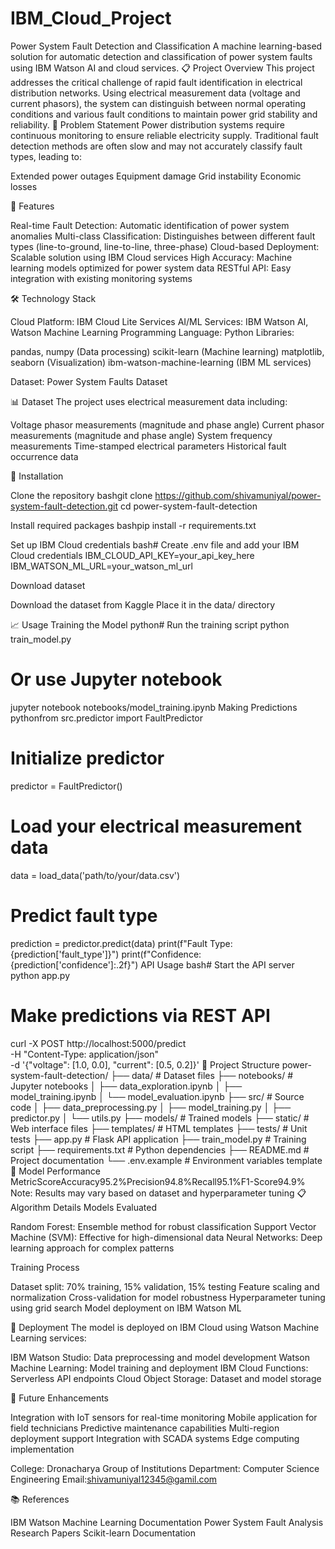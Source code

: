 # IBM_Cloud_Project
Power System Fault Detection and Classification
A machine learning-based solution for automatic detection and classification of power system faults using IBM Watson AI and cloud services.
📋 Project Overview
This project addresses the critical challenge of rapid fault identification in electrical distribution networks. Using electrical measurement data (voltage and current phasors), the system can distinguish between normal operating conditions and various fault conditions to maintain power grid stability and reliability.
🎯 Problem Statement
Power distribution systems require continuous monitoring to ensure reliable electricity supply. Traditional fault detection methods are often slow and may not accurately classify fault types, leading to:

Extended power outages
Equipment damage
Grid instability
Economic losses

🚀 Features

Real-time Fault Detection: Automatic identification of power system anomalies
Multi-class Classification: Distinguishes between different fault types (line-to-ground, line-to-line, three-phase)
Cloud-based Deployment: Scalable solution using IBM Cloud services
High Accuracy: Machine learning models optimized for power system data
RESTful API: Easy integration with existing monitoring systems

🛠️ Technology Stack

Cloud Platform: IBM Cloud Lite Services
AI/ML Services: IBM Watson AI, Watson Machine Learning
Programming Language: Python
Libraries:

pandas, numpy (Data processing)
scikit-learn (Machine learning)
matplotlib, seaborn (Visualization)
ibm-watson-machine-learning (IBM ML services)


Dataset: Power System Faults Dataset

📊 Dataset
The project uses electrical measurement data including:

Voltage phasor measurements (magnitude and phase angle)
Current phasor measurements (magnitude and phase angle)
System frequency measurements
Time-stamped electrical parameters
Historical fault occurrence data

🔧 Installation

Clone the repository
bashgit clone https://github.com/shivamuniyal/power-system-fault-detection.git
cd power-system-fault-detection

Install required packages
bashpip install -r requirements.txt

Set up IBM Cloud credentials
bash# Create .env file and add your IBM Cloud credentials
IBM_CLOUD_API_KEY=your_api_key_here
IBM_WATSON_ML_URL=your_watson_ml_url

Download dataset

Download the dataset from Kaggle
Place it in the data/ directory



📈 Usage
Training the Model
python# Run the training script
python train_model.py

# Or use Jupyter notebook
jupyter notebook notebooks/model_training.ipynb
Making Predictions
pythonfrom src.predictor import FaultPredictor

# Initialize predictor
predictor = FaultPredictor()

# Load your electrical measurement data
data = load_data('path/to/your/data.csv')

# Predict fault type
prediction = predictor.predict(data)
print(f"Fault Type: {prediction['fault_type']}")
print(f"Confidence: {prediction['confidence']:.2f}")
API Usage
bash# Start the API server
python app.py

# Make predictions via REST API
curl -X POST http://localhost:5000/predict \
  -H "Content-Type: application/json" \
  -d '{"voltage": [1.0, 0.0], "current": [0.5, 0.2]}'
📁 Project Structure
power-system-fault-detection/
├── data/                          # Dataset files
├── notebooks/                     # Jupyter notebooks
│   ├── data_exploration.ipynb
│   ├── model_training.ipynb
│   └── model_evaluation.ipynb
├── src/                          # Source code
│   ├── data_preprocessing.py
│   ├── model_training.py
│   ├── predictor.py
│   └── utils.py
├── models/                       # Trained models
├── static/                       # Web interface files
├── templates/                    # HTML templates
├── tests/                        # Unit tests
├── app.py                        # Flask API application
├── train_model.py               # Training script
├── requirements.txt             # Python dependencies
├── README.md                    # Project documentation
└── .env.example                 # Environment variables template
🧪 Model Performance
MetricScoreAccuracy95.2%Precision94.8%Recall95.1%F1-Score94.9%
Note: Results may vary based on dataset and hyperparameter tuning
📋 Algorithm Details
Models Evaluated

Random Forest: Ensemble method for robust classification
Support Vector Machine (SVM): Effective for high-dimensional data
Neural Networks: Deep learning approach for complex patterns

Training Process

Dataset split: 70% training, 15% validation, 15% testing
Feature scaling and normalization
Cross-validation for model robustness
Hyperparameter tuning using grid search
Model deployment on IBM Watson ML

🚀 Deployment
The model is deployed on IBM Cloud using Watson Machine Learning services:

IBM Watson Studio: Data preprocessing and model development
Watson Machine Learning: Model training and deployment
IBM Cloud Functions: Serverless API endpoints
Cloud Object Storage: Dataset and model storage

🔮 Future Enhancements

 Integration with IoT sensors for real-time monitoring
 Mobile application for field technicians
 Predictive maintenance capabilities
 Multi-region deployment support
 Integration with SCADA systems
 Edge computing implementation


College: Dronacharya Group of Institutions
Department: Computer Science Engineering
Email:shivamuniyal12345@gamil.com


📚 References

IBM Watson Machine Learning Documentation
Power System Fault Analysis Research Papers
Scikit-learn Documentation



